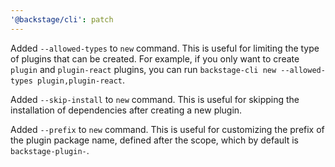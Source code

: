 ```yaml
---
'@backstage/cli': patch
---
```


Added `--allowed-types` to `new` command. This is useful for limiting the type of plugins that can be created. For example, if you only want to create `plugin` and `plugin-react` plugins, you can run `backstage-cli new --allowed-types plugin,plugin-react`.

Added `--skip-install` to `new` command. This is useful for skipping the installation of dependencies after creating a new plugin.

Added `--prefix` to `new` command. This is useful for customizing the prefix of the plugin package name, defined after the scope, which by default is `backstage-plugin-`.
